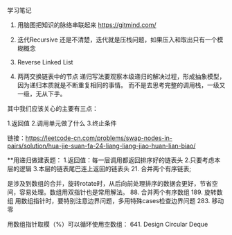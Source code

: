 学习笔记
1. 用脑图把知识的脉络串联起来
https://gitmind.com/
2. 迭代Recursive 还是不清楚，迭代就是压栈问题，如果压入和取出只有一个模糊概念
206. Reverse Linked List

24. 两两交换链表中的节点
递归写法要观察本级递归的解决过程，形成抽象模型，因为递归本质就是不断重复相同的事情。
而不是去思考完整的调用栈，一级又一级，无从下手。

其中我们应该关心的主要有三点：

1.返回值
2.调用单元做了什么
3.终止条件

链接：https://leetcode-cn.com/problems/swap-nodes-in-pairs/solution/hua-jie-suan-fa-24-liang-liang-jiao-huan-lian-biao/

**用递归做建表题：
1.返回值：每一层调用都返回排序好的链表头
2.只要考虑本层的逻辑
3.本层的链表尾巴连上返回的链表头
21. 合并两个有序链表;

是涉及到数组的合并，旋转rotate时，从后向前处理排序的数据会更好，节省空间，容易处理。数组用双指针也是常用解法。
88. 合并两个有序数组
189. 旋转数组
用数组指针时，要特别注意边界问题，多用特殊cases检查边界问题
283. 移动零

用数组指针取模（%）可以循环使用空数组：
641. Design Circular Deque

